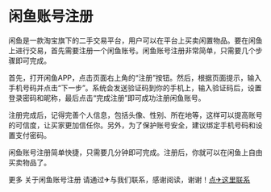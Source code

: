 # 闲鱼账号注册

闲鱼是一款淘宝旗下的二手交易平台，用户可以在平台上买卖闲置物品。要在闲鱼上进行交易，首先需要注册一个闲鱼账号。闲鱼账号注册非常简单，只需要几个步骤即可完成。

首先，打开闲鱼APP，点击页面右上角的“注册”按钮。然后，根据页面提示，输入手机号码并点击“下一步”。系统会发送验证码到你的手机上，输入验证码后，设置登录密码和昵称，最后点击“完成注册”即可成功注册闲鱼账号。

注册完成后，记得完善个人信息，包括头像、性别、所在地等，这样可以提高账号的可信度，让买家更加信任你。另外，为了保护账号安全，建议绑定手机号码和设置支付密码。

闲鱼账号注册简单快捷，只需要几分钟即可完成。注册后，你就可以在闲鱼上自由买卖物品了。

更多 关于闲鱼账号注册 请通过✈与我们联系，感谢阅读，谢谢！[点✈这里联系](https://abc.k02.cc)